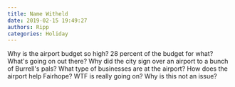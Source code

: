 ```yaml
---
title: Name Witheld
date: 2019-02-15 19:49:27
authors: Ripp
categories: Holiday
---
```


 Why is the airport budget so high?
28 percent of the budget for what?
What's going on out there? Why did the city sign over an airport to a bunch of
Burrell's pals? What type of businesses are at the airport?
How does the airport help Fairhope?
WTF is really going on? Why is this not an issue?